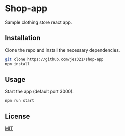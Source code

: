 # Shop-app

Sample clothing store react app.

## Installation

Clone the repo and install the necessary dependencies.

```bash
git clone https://github.com/jez321/shop-app
npm install
```

## Usage

Start the app (default port 3000).

```bash
npm run start
```

## License
[MIT](https://choosealicense.com/licenses/mit/)
